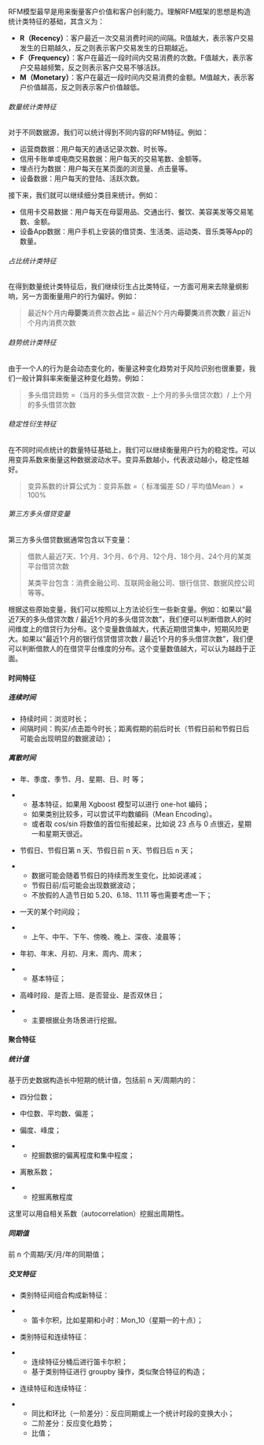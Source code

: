 RFM模型最早是用来衡量客户价值和客户创利能力。理解RFM框架的思想是构造统计类特征的基础，其含义为：

- **R（Recency）**：客户最近一次交易消费时间的间隔。R值越大，表示客户交易发生的日期越久，反之则表示客户交易发生的日期越近。
- **F（Frequency）**：客户在最近一段时间内交易消费的次数。F值越大，表示客户交易越频繁，反之则表示客户交易不够活跃。
- **M（Monetary）**：客户在最近一段时间内交易消费的金额。M值越大，表示客户价值越高，反之则表示客户价值越低。

###### 数量统计类特征

对于不同数据源，我们可以统计得到不同内容的RFM特征。例如：

- 运营商数据：用户每天的通话记录次数、时长等。
- 信用卡账单或电商交易数据：用户每天的交易笔数、金额等。
- 埋点行为数据：用户每天在某页面的浏览量、点击量等。
- 设备数据：用户每天的登陆、活跃次数。

接下来，我们就可以继续细分类目来统计。例如：

- 信用卡交易数据：用户每天在母婴用品、交通出行、餐饮、美容美发等交易笔数、金额。
- 设备App数据：用户手机上安装的借贷类、生活类、运动类、音乐类等App的数量。

###### 占比统计类特征

在得到数量统计类特征后，我们继续衍生占比类特征，一方面可用来去除量纲影响，另一方面衡量用户的行为偏好。例如：

> 最近N个月内**母婴类**消费次数**占比** = 最近N个月内**母婴类**消费**次数** / 最近N个月内消费次数

###### 趋势统计类特征

由于一个人的行为是会动态变化的，衡量这种变化趋势对于风险识别也很重要，我们一般计算斜率来衡量这种变化趋势。例如：

> 多头借贷趋势 =（当月的多头借贷次数 - 上个月的多头借贷次数）/ 上个月的多头借贷次数

###### 稳定性衍生特征

在不同时间点统计的数量特征基础上，我们可以继续衡量用户行为的稳定性。可以用变异系数来衡量这种数据波动水平。变异系数越小，代表波动越小，稳定性越好。

> 变异系数的计算公式为：变异系数 =（ 标准偏差 SD / 平均值Mean ）× 100%

###### 第三方多头借贷变量

第三方多头借贷数据通常包含以下变量：

> 借款人最近7天、1个月、3个月、6个月、12个月、18个月、24个月的某类平台借贷次数
>
> 某类平台包含：消费金融公司、互联网金融公司、银行信贷、数据风控公司等等。

根据这些原始变量，我们可以按照以上方法论衍生一些新变量。例如：如果以“最近7天的多头借贷次数 / 最近1个月的多头借贷次数”，我们便可以判断借款人的时间维度上的借贷行为分布。这个变量数值越大，代表近期借贷集中，短期风险更大。如果以“最近1个月的银行信贷借贷次数 / 最近1个月的多头借贷次数”，我们便可以判断借款人的在借贷平台维度的分布。这个变量数值越大，可以认为越趋于正面。

#### 时间特征

##### 连续时间

- 持续时间：浏览时长；
- 间隔时间：购买/点击距今时长；距离假期的前后时长（节假日前和节假日后可能会出现明显的数据波动）；

##### 离散时间

- 年、季度、季节、月、星期、日、时 等；

- - 基本特征，如果用 Xgboost 模型可以进行 one-hot 编码；
  - 如果类别比较多，可以尝试平均数编码（Mean Encoding）。
  - 或者取 cos/sin 将数值的首位衔接起来，比如说 23 点与 0 点很近，星期一和星期天很近。

- 节假日、节假日第 n 天、节假日前 n 天、节假日后 n 天；

- - 数据可能会随着节假日的持续而发生变化，比如说递减；
  - 节假日前/后可能会出现数据波动；
  - 不放假的人造节日如 5.20、6.18、11.11 等也需要考虑一下；

- 一天的某个时间段；

- - 上午、中午、下午、傍晚、晚上、深夜、凌晨等；

- 年初、年末、月初、月末、周内、周末；

- - 基本特征；

- 高峰时段、是否上班、是否营业、是否双休日；

- - 主要根据业务场景进行挖掘。

#### 聚合特征

##### 统计值

基于历史数据构造长中短期的统计值，包括前 n 天/周期内的：

- 四分位数；

- 中位数、平均数、偏差；

- 偏度、峰度；

- - 挖掘数据的偏离程度和集中程度；

- 离散系数；

- - 挖掘离散程度

这里可以用自相关系数（autocorrelation）挖掘出周期性。

##### 同期值

前 n 个周期/天/月/年的同期值；

##### 交叉特征

- 类别特征间组合构成新特征：

- - 笛卡尔积，比如星期和小时：Mon_10（星期一的十点）；

- 类别特征和连续特征：

- - 连续特征分桶后进行笛卡尔积；
  - 基于类别特征进行 groupby 操作，类似聚合特征的构造；

- 连续特征和连续特征：

- - 同比和环比（一阶差分）：反应同期或上一个统计时段的变换大小；
  - 二阶差分：反应变化趋势；
  - 比值；